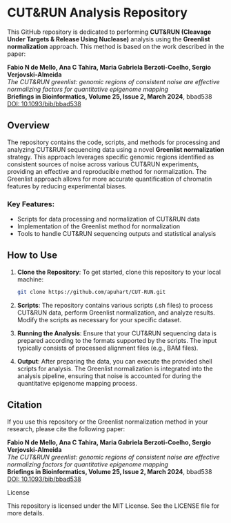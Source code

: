 # CUT&RUN Analysis Repository

This GitHub repository is dedicated to performing **CUT&RUN (Cleavage Under Targets & Release Using Nuclease)** analysis using the **Greenlist normalization** approach. This method is based on the work described in the paper:

**Fabio N de Mello, Ana C Tahira, Maria Gabriela Berzoti-Coelho, Sergio Verjovski-Almeida**  
_The CUT&RUN greenlist: genomic regions of consistent noise are effective normalizing factors for quantitative epigenome mapping_  
**Briefings in Bioinformatics, Volume 25, Issue 2, March 2024**, bbad538  
[DOI: 10.1093/bib/bbad538](https://doi.org/10.1093/bib/bbad538)

## Overview

The repository contains the code, scripts, and methods for processing and analyzing CUT&RUN sequencing data using a novel **Greenlist normalization** strategy. This approach leverages specific genomic regions identified as consistent sources of noise across various CUT&RUN experiments, providing an effective and reproducible method for normalization. The Greenlist approach allows for more accurate quantification of chromatin features by reducing experimental biases.

### Key Features:
- Scripts for data processing and normalization of CUT&RUN data
- Implementation of the Greenlist method for normalization
- Tools to handle CUT&RUN sequencing outputs and statistical analysis

## How to Use

1. **Clone the Repository**:
   To get started, clone this repository to your local machine:

   ```bash
   git clone https://github.com/apuhart/CUT-RUN.git

2. **Scripts**:
    The repository contains various scripts (.sh files) to process CUT&RUN data, perform Greenlist normalization, and analyze results. Modify the scripts as necessary for your specific dataset.

4. **Running the Analysis**:
    Ensure that your CUT&RUN sequencing data is prepared according to the formats supported by the scripts. The input typically consists of processed alignment files (e.g., BAM files).

5. **Output**:
    After preparing the data, you can execute the provided shell scripts for analysis. The Greenlist normalization is integrated into the analysis pipeline, ensuring that noise is accounted for during the quantitative epigenome mapping process.

## Citation

If you use this repository or the Greenlist normalization method in your research, please cite the following paper:

**Fabio N de Mello, Ana C Tahira, Maria Gabriela Berzoti-Coelho, Sergio Verjovski-Almeida**  
_The CUT&RUN greenlist: genomic regions of consistent noise are effective normalizing factors for quantitative epigenome mapping_  
**Briefings in Bioinformatics, Volume 25, Issue 2, March 2024**, bbad538  
[DOI: 10.1093/bib/bbad538](https://doi.org/10.1093/bib/bbad538)

License

This repository is licensed under the MIT License. See the LICENSE file for more details.
